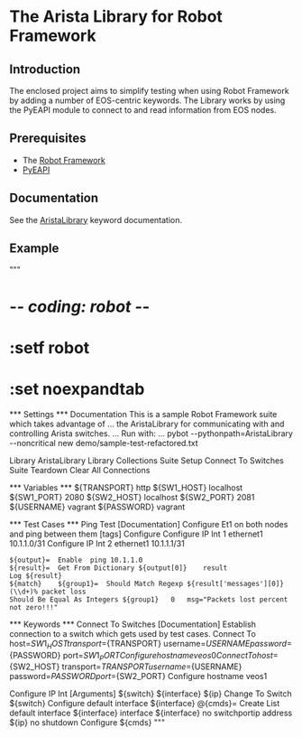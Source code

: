 # The Arista Library for Robot Framework

## Introduction
The enclosed project aims to simplify testing when using Robot Framework by adding a number of
EOS-centric keywords. The Library works by using the PyEAPI module to connect to and read information 
from EOS nodes. 

## Prerequisites
* The [Robot Framework](http://robotframework.org/)
* [PyEAPI](https://github.com/arista-eosplus/pyeapi)

## Documentation

See the [AristaLibrary](http://arista-eosplus.github.io/robotframework-aristalibrary/AristaLibrary.html) keyword documentation.

## Example

"""
# -*- coding: robot -*-
# :setf robot
# :set noexpandtab
*** Settings ***
Documentation   This is a sample Robot Framework suite which takes advantage of
... the AristaLibrary for communicating with and controlling Arista switches.
... Run with:
... pybot --pythonpath=AristaLibrary --noncritical new demo/sample-test-refactored.txt

Library AristaLibrary
Library Collections
Suite Setup Connect To Switches
Suite Teardown  Clear All Connections

*** Variables ***
${TRANSPORT}    http
${SW1_HOST} localhost
${SW1_PORT} 2080
${SW2_HOST} localhost
${SW2_PORT} 2081
${USERNAME} vagrant
${PASSWORD} vagrant

*** Test Cases ***
Ping Test
    [Documentation] Configure Et1 on both nodes and ping between them
    [tags]  Configure
    Configure IP Int    1   ethernet1   10.1.1.0/31
    Configure IP Int    2   ethernet1   10.1.1.1/31

    ${output}=  Enable  ping 10.1.1.0
    ${result}=  Get From Dictionary ${output[0]}    result
    Log ${result}
    ${match}    ${group1}=  Should Match Regexp ${result['messages'][0]}    (\\d+)% packet loss
    Should Be Equal As Integers ${group1}   0   msg="Packets lost percent not zero!!!"

*** Keywords ***
Connect To Switches
    [Documentation] Establish connection to a switch which gets used by test cases.
    Connect To  host=${SW1_HOST}    transport=${TRANSPORT}  username=${USERNAME}    password=${PASSWORD}    port=${SW1_PORT}
    Configure   hostname veos0
    Connect To  host=${SW2_HOST}    transport=${TRANSPORT}  username=${USERNAME}    password=${PASSWORD}    port=${SW2_PORT}
    Configure   hostname veos1

Configure IP Int
    [Arguments] ${switch}   ${interface}    ${ip}
    Change To Switch    ${switch}
    Configure   default interface ${interface}
    @{cmds}=    Create List default interface ${interface}  interface ${interface}  no switchportip address ${ip}   no shutdown
    Configure   ${cmds}
"""
